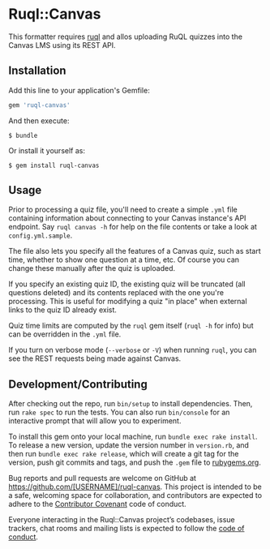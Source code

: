 # Ruql::Canvas

This formatter requires [ruql](https://github.com/saasbook/ruql) and
allos uploading RuQL quizzes into the Canvas LMS using its REST API.

## Installation

Add this line to your application's Gemfile:

```ruby
gem 'ruql-canvas'
```

And then execute:

    $ bundle

Or install it yourself as:

    $ gem install ruql-canvas

## Usage

Prior to processing a quiz file, you'll need to create a simple `.yml`
file containing information about connecting to your Canvas instance's
API endpoint.  Say `ruql canvas -h` for help on the file contents
or take a look at `config.yml.sample`.

The file also lets you specify all the features of a Canvas quiz, such
as start time, whether to show one question at a time, etc.  Of course
you can change these manually after the quiz is uploaded.

If you specify an existing quiz ID, the existing quiz will be 
truncated (all questions deleted)  and its contents replaced with the one you're processing.
This is useful for modifying a quiz "in place" when external links to
the quiz ID already exist.

Quiz time limits are computed by the `ruql` gem itself (`ruql -h` for info)
but can be overridden in the `.yml` file.

If you turn on verbose mode (`--verbose` or `-V`) when running `ruql`,
you can see the REST requests being made against Canvas.

## Development/Contributing

After checking out the repo, run `bin/setup` to install dependencies. Then, run `rake spec` to run the tests. You can also run `bin/console` for an interactive prompt that will allow you to experiment.

To install this gem onto your local machine, run `bundle exec rake install`. To release a new version, update the version number in `version.rb`, and then run `bundle exec rake release`, which will create a git tag for the version, push git commits and tags, and push the `.gem` file to [rubygems.org](https://rubygems.org).

Bug reports and pull requests are welcome on GitHub at https://github.com/[USERNAME]/ruql-canvas. This project is intended to be a safe, welcoming space for collaboration, and contributors are expected to adhere to the [Contributor Covenant](http://contributor-covenant.org) code of conduct.

Everyone interacting in the Ruql::Canvas project’s codebases, issue trackers, chat rooms and mailing lists is expected to follow the [code of conduct](https://github.com/[USERNAME]/ruql-canvas/blob/master/CODE_OF_CONDUCT.md).

